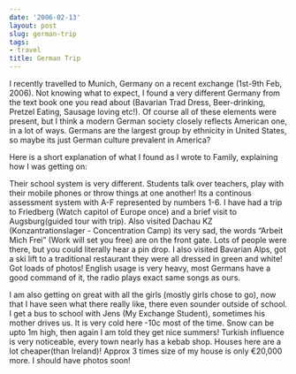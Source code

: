 ```yaml
---
date: '2006-02-13'
layout: post
slug: german-trip
tags:
- travel
title: German Trip
---
```


I recently travelled to Munich, Germany on a recent exchange (1st-9th Feb,
2006). Not knowing what to expect, I found a very different Germany from the
text book one you read about (Bavarian Trad Dress, Beer-drinking, Pretzel
Eating, Sausage loving etc!). Of course all of these elements were present,
but I think a modern German society closely reflects American one, in a lot of
ways. Germans are the largest group by ethnicity in United States, so maybe
its just German culture prevalent in America?

Here is a short explanation of what I found as I wrote to Family,
explaining how I was getting on: 

Their school system is very different. Students talk over teachers, play with
their mobile phones or throw things at one another! Its a continous assessment
system with A-F represented by numbers 1-6. I have had a trip to Friedberg
(Watch capitol of Europe once) and a brief visit to Augsburg(guided tour with
trip). Also visited Dachau KZ (Konzantrationslager - Concentration Camp) its
very sad, the words “Arbeit Mich Frei” (Work will set you free) are on the
front gate. Lots of people were there, but you could literally hear a pin
drop.   I also visited Bavarian Alps, got a ski lift to a traditional
restaurant they were all dressed in green and white! Got loads of photos!
English usage is very heavy, most Germans have a good command of it, the radio
plays exact same songs as ours.

I am also getting on great with all the girls (mostly girls chose to go), now
that I have seen what there really like, there even sounder outside of school.
I get a bus to school with Jens (My Exchange Student), sometimes his mother
drives us. It is very cold here -10c most of the time. Snow can be upto 1m
high, then again I am told they get nice summers! Turkish influence is very
noticeable, every town nearly has a kebab shop. Houses here are a lot
cheaper(than Ireland)! Approx 3 times size of my house is only €20,000 more.
I should have photos soon!